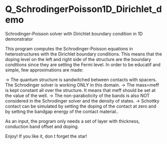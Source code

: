 # Q_SchrodingerPoisson1D_Dirichlet_demo
Schrodinger-Poisson solver with Dirichlet boundary condition in 1D demonstrator

This program computes the Schrodinger-Poisson equations in heterostructures with the Dirichlet boundary conditions. This means that the doping level on the left and right side of the structure are the boundary conditions since they are setting the Fermi level.
In order to be educatif and simple, few approximations are made:

-> The quantum structure is sandwitched between contacts with spacers. The Schrodinger solver is working ONLY in this domain.
-> The mass=meff is kept constant all over the structure. It means that meff should be set at the value of the well. 
-> The non-parabolicity of the bands is also NOT considered in the Schrodinger solver and the density of states.
-> Schottky contact can be simulated by setting the doping of the contact at zero and by setting the bandgap energy of the contact material.. 

As an input, the program only needs a set of layer with thickness, conduction band offset and doping.

Enjoy! If you like it, don t forget the star!
